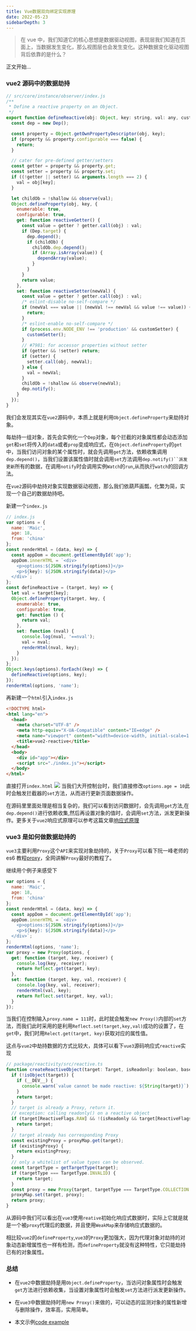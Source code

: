 ```yaml
---
title: Vue数据双向绑定实现原理
date: 2022-05-23
sidebarDepth: 3
---
```


> 在 vue 中，我们知道它的核心思想是数据驱动视图，表现层我们知道在页面上，当数据发生变化，那么视图层也会发生变化。这种数据变化驱动视图背后依靠的是什么？

正文开始...

### vue2 源码中的数据劫持

```js
// src/core/instance/observer/index.js
/**
 * Define a reactive property on an Object.
 */
export function defineReactive(obj: Object, key: string, val: any, customSetter?: ?Function, shallow?: boolean) {
  const dep = new Dep();

  const property = Object.getOwnPropertyDescriptor(obj, key);
  if (property && property.configurable === false) {
    return;
  }

  // cater for pre-defined getter/setters
  const getter = property && property.get;
  const setter = property && property.set;
  if ((!getter || setter) && arguments.length === 2) {
    val = obj[key];
  }

  let childOb = !shallow && observe(val);
  Object.defineProperty(obj, key, {
    enumerable: true,
    configurable: true,
    get: function reactiveGetter() {
      const value = getter ? getter.call(obj) : val;
      if (Dep.target) {
        dep.depend();
        if (childOb) {
          childOb.dep.depend();
          if (Array.isArray(value)) {
            dependArray(value);
          }
        }
      }
      return value;
    },
    set: function reactiveSetter(newVal) {
      const value = getter ? getter.call(obj) : val;
      /* eslint-disable no-self-compare */
      if (newVal === value || (newVal !== newVal && value !== value)) {
        return;
      }
      /* eslint-enable no-self-compare */
      if (process.env.NODE_ENV !== 'production' && customSetter) {
        customSetter();
      }
      // #7981: for accessor properties without setter
      if (getter && !setter) return;
      if (setter) {
        setter.call(obj, newVal);
      } else {
        val = newVal;
      }
      childOb = !shallow && observe(newVal);
      dep.notify();
    }
  });
}
```

我们会发现其实在`vue2`源码中，本质上就是利用`Object.defineProperty`来劫持对象。

每劫持一组对象，首先会实例化一个`Dep`对象，每个拦截的对象属性都会动态添加`get`和`set`将传入的`data`或者`prop`变成响应式，在`Object.defineProperty`的`get`中，当我们访问对象的某个属性时，就会先调用`get`方法，依赖收集调用`dep.depend()`，当我们设置该属性值时就会调用`set`方法调用` dep.notify()``派发更新 `所有的数据，在调用`notify`时会调用实例`Watch`的`run`,从而执行`watch`的回调方法。

在`vue2`源码中劫持对象实现数据驱动视图，那么我们依葫芦画瓢，化繁为简，实现一个自己的数据劫持吧。

新建一个`index.js`

```js
// index.js
var options = {
  name: 'Maic',
  age: 18,
  from: 'china'
};
const renderHtml = (data, key) => {
  const appDom = document.getElementById('app');
  appDom.innerHTML = `<div>
    <p>options:${JSON.stringify(options)}</p>
    <p>${key}: ${JSON.stringify(data)}</p>
  </div>`;
};
const defineReactive = (target, key) => {
  let val = target[key];
  Object.defineProperty(target, key, {
    enumerable: true,
    configurable: true,
    get: function () {
      return val;
    },
    set: function (nval) {
      console.log(nval, '==nval');
      val = nval;
      renderHtml(nval, key);
    }
  });
};
Object.keys(options).forEach((key) => {
  defineReactive(options, key);
});
renderHtml(options, 'name');
```

再新建一个`html`引入`index.js`

```html
<!DOCTYPE html>
<html lang="en">
  <head>
    <meta charset="UTF-8" />
    <meta http-equiv="X-UA-Compatible" content="IE=edge" />
    <meta name="viewport" content="width=device-width, initial-scale=1.0" />
    <title>vue2-reactive</title>
  </head>
  <body>
    <div id="app"></div>
    <script src="./index.js"></script>
  </body>
</html>
```

直接打开`index.html`
![](https://files.mdnice.com/user/24614/18c31215-9402-4d77-8818-4515cc0abf11.png)
当我们大开控制台时，我们直接修改`options.age = 10`此时会触发拦截器的`set`方法，从而进行更新页面数据操作。

在源码里里面处理是相当复杂的，我们可以看到访问数据时，会先调用`get`方法,在`dep.depend()`进行依赖收集,然后再设置对象的值时，会调用`set`方法，派发更新操作。更多关于`vue2`响应式原理可以参考这篇文章[响应式原理](https://ustbhuangyi.github.io/vue-analysis/v2/reactive/reactive-object.html#object-defineproperty)

### vue3 是如何做数据劫持的

`vue3`主要利用`Proxy`这个`API`来实现对象劫持的，关于`Proxy`可以看下阮一峰老师的 es6 教程[proxy](https://es6.ruanyifeng.com/#docs/proxy)，全网讲解`Proxy`最好的教程了。

继续用个例子来感受下

```js
var options = {
  name: 'Maic',
  age: 18,
  from: 'china'
};
const renderHtml = (data, key) => {
  const appDom = document.getElementById('app');
  appDom.innerHTML = `<div>
    <p>options:${JSON.stringify(options)}</p>
    <p>${key}: ${JSON.stringify(data)}</p>
  </div>`;
};
renderHtml(options, 'name');
var proxy = new Proxy(options, {
  get: function (target, key, receiver) {
    console.log(key, receiver);
    return Reflect.get(target, key);
  },
  set: function (target, key, val, receiver) {
    console.log(key, val, receiver);
    renderHtml(val, key);
    return Reflect.set(target, key, val);
  }
});
```

当我们在控制输入`proxy.name = 111`时，此时就会触发`new Proxy()`内部的`set`方法，而我们此时采用的是利用`Reflect.set(target,key,val)`成功的设置了，在`get`中，我们时用`Relect.get(target, key)`获取对应的属性值。

这点与`vue2`中劫持数据的方式比较大，具体可以看下`vue3`源码响应式`reactive`实现

```js
// package/reactivity/src/reactive.ts
function createReactiveObject(target: Target, isReadonly: boolean, baseHandlers: ProxyHandler<any>, collectionHandlers: ProxyHandler<any>, proxyMap: WeakMap<Target, any>) {
  if (!isObject(target)) {
    if (__DEV__) {
      console.warn(`value cannot be made reactive: ${String(target)}`);
    }
    return target;
  }
  // target is already a Proxy, return it.
  // exception: calling readonly() on a reactive object
  if (target[ReactiveFlags.RAW] && !(isReadonly && target[ReactiveFlags.IS_REACTIVE])) {
    return target;
  }
  // target already has corresponding Proxy
  const existingProxy = proxyMap.get(target);
  if (existingProxy) {
    return existingProxy;
  }
  // only a whitelist of value types can be observed.
  const targetType = getTargetType(target);
  if (targetType === TargetType.INVALID) {
    return target;
  }
  const proxy = new Proxy(target, targetType === TargetType.COLLECTION ? collectionHandlers : baseHandlers);
  proxyMap.set(target, proxy);
  return proxy;
}
```

从源码中我们可以看出在`vue3`使用`reative`初始化响应式数据时，实际上它就是就是一个被`proxy`代理后的数据，并且使用`WeakMap`来存储响应式数据的。

相比较`vue2`的`defineProperty`,`vue3`的`Proxy`更加强大，因为代理对象对劫持的对象动态新增属性也一样有检测，而`defineProperty`就没有这种特性，它只能劫持已有的对象属性。

### 总结

- 在`vue2`中数据劫持是用`Object.defineProperty`，当访问对象属性时会触发`get`方法进行依赖收集，当设置对象属性时会触发`set`方法进行派发更新操作。

- 在`vue3`中数据劫持时用`new Proxy()`来做的，可以动态的监测对象的属性新增与删除操作，效率高，实用简单。

- 本文示例[code example](https://github.com/maicFir/lessonNote/tree/master/vue/01-响应式)
